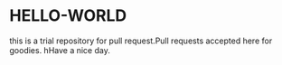 # HELLO-WORLD
this is a trial repository for pull request.Pull requests accepted here for goodies.
hHave a nice day.
